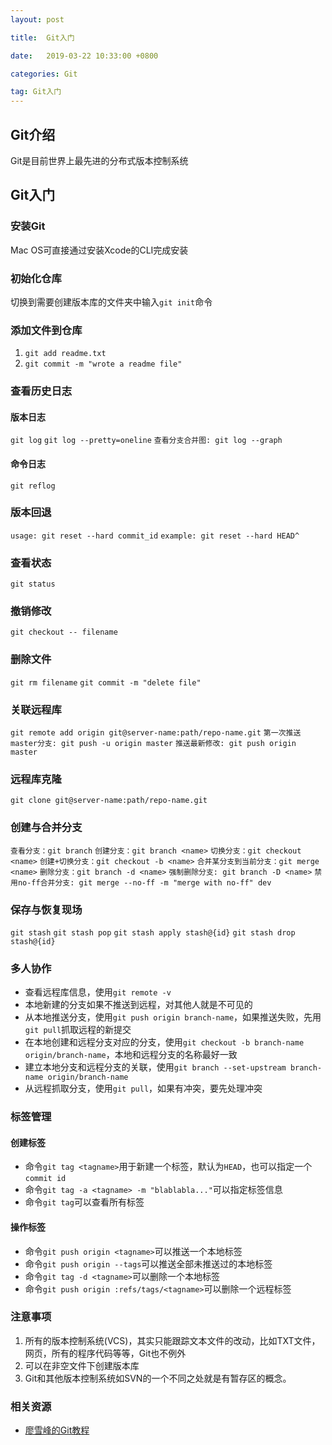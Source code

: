 ```yaml
---
layout: post

title:  Git入门

date:   2019-03-22 10:33:00 +0800

categories: Git

tag: Git入门
---
```


## Git介绍
Git是目前世界上最先进的分布式版本控制系统
## Git入门
### 安装Git
Mac OS可直接通过安装Xcode的CLI完成安装
### 初始化仓库
切换到需要创建版本库的文件夹中输入`git init`命令
### 添加文件到仓库
1. `git add readme.txt`
2. `git commit -m "wrote a readme file"`

### 查看历史日志
#### 版本日志
`git log`
`git log --pretty=oneline`
`查看分支合并图: git log --graph`
#### 命令日志
`git reflog`
### 版本回退
`usage: git reset --hard commit_id`
`example: git reset --hard HEAD^`
### 查看状态
`git status`
### 撤销修改
`git checkout -- filename`
### 删除文件
`git rm filename`
`git commit -m "delete file"`
### 关联远程库
`git remote add origin git@server-name:path/repo-name.git`
`第一次推送master分支: git push -u origin master`
`推送最新修改: git push origin master`
### 远程库克隆
`git clone git@server-name:path/repo-name.git`
### 创建与合并分支
`查看分支：git branch`
`创建分支：git branch <name>`
`切换分支：git checkout <name>`
`创建+切换分支：git checkout -b <name>`
`合并某分支到当前分支：git merge <name>`
`删除分支：git branch -d <name>`
`强制删除分支: git branch -D <name>`
`禁用no-ff合并分支: git merge --no-ff -m "merge with no-ff" dev`
### 保存与恢复现场
`git stash`
`git stash pop`
`git stash apply stash@{id}`
`git stash drop stash@{id}`
### 多人协作
* 查看远程库信息，使用`git remote -v`
* 本地新建的分支如果不推送到远程，对其他人就是不可见的
* 从本地推送分支，使用`git push origin branch-name`，如果推送失败，先用`git pull`抓取远程的新提交
* 在本地创建和远程分支对应的分支，使用`git checkout -b branch-name origin/branch-name`，本地和远程分支的名称最好一致
* 建立本地分支和远程分支的关联，使用`git branch --set-upstream branch-name origin/branch-name`
* 从远程抓取分支，使用`git pull`，如果有冲突，要先处理冲突

### 标签管理
#### 创建标签
* 命令`git tag <tagname>`用于新建一个标签，默认为`HEAD`，也可以指定一个`commit id`
 * 命令`git tag -a <tagname> -m "blablabla..."`可以指定标签信息
 * 命令`git tag`可以查看所有标签

#### 操作标签
* 命令`git push origin <tagname>`可以推送一个本地标签
* 命令`git push origin --tags`可以推送全部未推送过的本地标签
* 命令`git tag -d <tagname>`可以删除一个本地标签
* 命令`git push origin :refs/tags/<tagname>`可以删除一个远程标签


### 注意事项
1. 所有的版本控制系统(VCS)，其实只能跟踪文本文件的改动，比如TXT文件，网页，所有的程序代码等等，Git也不例外
2. 可以在非空文件下创建版本库
3. Git和其他版本控制系统如SVN的一个不同之处就是有暂存区的概念。
### 相关资源

* [廖雪峰的Git教程](https://www.liaoxuefeng.com/wiki/0013739516305929606dd18361248578c67b8067c8c017b000)
